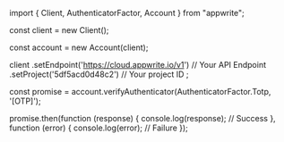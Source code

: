 import { Client, AuthenticatorFactor, Account } from "appwrite";

const client = new Client();

const account = new Account(client);

client
    .setEndpoint('https://cloud.appwrite.io/v1') // Your API Endpoint
    .setProject('5df5acd0d48c2') // Your project ID
;

const promise = account.verifyAuthenticator(AuthenticatorFactor.Totp, '[OTP]');

promise.then(function (response) {
    console.log(response); // Success
}, function (error) {
    console.log(error); // Failure
});